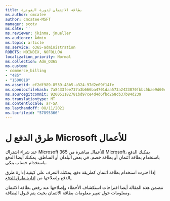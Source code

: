 ```yaml
---
title: بطاقة الائتمان لدورة الفوترة
ms.author: cmcatee
author: cmcatee-MSFT
manager: scotv
ms.date: ''
ms.reviewer: jkinma, jmueller
ms.audience: Admin
ms.topic: article
ms.service: o365-administration
ROBOTS: NOINDEX, NOFOLLOW
localization_priority: Normal
ms.collection: Adm_O365
ms.custom:
- commerce_billing
- "485"
- "1500018"
ms.assetid: ef2df989-8539-48b5-a324-97d2e09f14fe
ms.openlocfilehash: 7a8433fee737a3b666ba4701daa573a2423870fbbc5bae9d60ca7e5df226b843
ms.sourcegitcommit: 920051182781bd97ce4d4d6fbd268cb37b84d239
ms.translationtype: MT
ms.contentlocale: ar-SA
ms.lasthandoff: 08/11/2021
ms.locfileid: "57895366"
---
```

# <a name="payment-methods-for-microsoft-for-business"></a>طرق الدفع ل Microsoft للأعمال

عند شراء اشتراك Microsoft 365 للأعمال مباشرة من Microsoft، يمكنك الدفع باستخدام بطاقة ائتمان أو بطاقة خصم. في بعض البلدان أو المناطق، يمكنك أيضا الدفع باستخدام حساب بنكي.
  
إذا اخترت استخدام بطاقة ائتمان كطريقة دفع، يمكنك التعرف على كيفية إدارة طرق الدفع وإصلاحها من [إدارة طرق الدفع.](https://docs.microsoft.com/microsoft-365/commerce/billing-and-payments/manage-payment-methods)
  
تتضمن هذه المقالة أيضا اقتراحات استكشاف الأخطاء وإصلاحها عند رفض بطاقة الائتمان ومعلومات حول تغيير معلومات بطاقة الائتمان بحيث يتم قبول البطاقة.